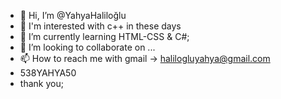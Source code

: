 - 👋 Hi, I’m @YahyaHaliloğlu
- 👀 I'm interested with c++ in these days
- 🌱 I’m currently learning HTML-CSS & C#;
- 💞️ I’m looking to collaborate on ...
- 📫 How to reach me with gmail -> halilogluyahya@gmail.com 
- 538YAHYA50
- thank you;

<!---
YahyaLom/YahyaLom is a ✨ special ✨ repository because its `README.md` (this file) appears on your GitHub profile.
You can click the Preview link to take a look at your changes.
--->
